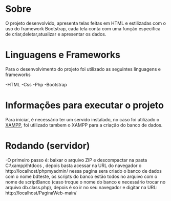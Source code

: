 # Sobre
O projeto desenvolvido, apresenta telas feitas em HTML e estilizadas com o uso do framework Bootstrap, cada tela conta com uma função especifica de criar,deletar,atualizar e apresentar os dados.

# Linguagens e Frameworks
Para o desenvolvimento do projeto foi utilizado as seguintes linguagens e frameworks

-HTML 
-Css
-Php
-Bootstrap

# Informações para executar o projeto 

Para iniciar, é necessário ter um servido instalado, no caso foi utilizado o [XAMPP](https://www.apachefriends.org/pt_br/index.html), foi utilizado tambem o XAMPP para a criação do banco de dados.

# Rodando (servidor)
-O primeiro passo é:
 baixar o arquivo ZIP  e descompactar na  pasta C:\xampp\htdocs , depois basta acessar na URL do navegador o http://localhost/phpmyadmin/ nessa pagina sera criado o banco de dados com o nome bdteste, os scripts do banco estão todos no arquivo com o nome de scriptBanco (caso troque o nome do banco e necessário trocar no arquivo db.class.php), depois é so ir no seu navegador e digitar na URL: http://localhost/PaginaWeb-main/
